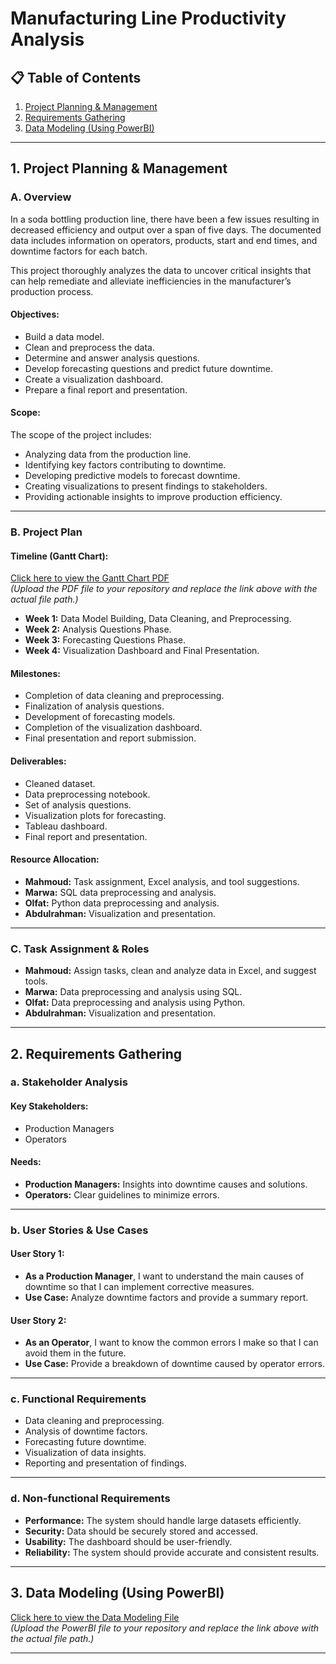# Manufacturing Line Productivity Analysis

## 📋 Table of Contents
1. [Project Planning & Management](#project-planning--management)
2. [Requirements Gathering](#requirements-gathering)
3. [Data Modeling (Using PowerBI)](#data-modeling-using-powerbi)

---

## 1. Project Planning & Management

### A. Overview
In a soda bottling production line, there have been a few issues resulting in decreased efficiency and output over a span of five days. The documented data includes information on operators, products, start and end times, and downtime factors for each batch.

This project thoroughly analyzes the data to uncover critical insights that can help remediate and alleviate inefficiencies in the manufacturer’s production process.

#### Objectives:
- Build a data model.
- Clean and preprocess the data.
- Determine and answer analysis questions.
- Develop forecasting questions and predict future downtime.
- Create a visualization dashboard.
- Prepare a final report and presentation.

#### Scope:
The scope of the project includes:
- Analyzing data from the production line.
- Identifying key factors contributing to downtime.
- Developing predictive models to forecast downtime.
- Creating visualizations to present findings to stakeholders.
- Providing actionable insights to improve production efficiency.

---

### B. Project Plan

#### Timeline (Gantt Chart):
[Click here to view the Gantt Chart PDF](#)  
*(Upload the PDF file to your repository and replace the link above with the actual file path.)*

- **Week 1:** Data Model Building, Data Cleaning, and Preprocessing.
- **Week 2:** Analysis Questions Phase.
- **Week 3:** Forecasting Questions Phase.
- **Week 4:** Visualization Dashboard and Final Presentation.

#### Milestones:
- Completion of data cleaning and preprocessing.
- Finalization of analysis questions.
- Development of forecasting models.
- Completion of the visualization dashboard.
- Final presentation and report submission.

#### Deliverables:
- Cleaned dataset.
- Data preprocessing notebook.
- Set of analysis questions.
- Visualization plots for forecasting.
- Tableau dashboard.
- Final report and presentation.

#### Resource Allocation:
- **Mahmoud:** Task assignment, Excel analysis, and tool suggestions.
- **Marwa:** SQL data preprocessing and analysis.
- **Olfat:** Python data preprocessing and analysis.
- **Abdulrahman:** Visualization and presentation.

---

### C. Task Assignment & Roles
- **Mahmoud:** Assign tasks, clean and analyze data in Excel, and suggest tools.
- **Marwa:** Data preprocessing and analysis using SQL.
- **Olfat:** Data preprocessing and analysis using Python.
- **Abdulrahman:** Visualization and presentation.

---

## 2. Requirements Gathering

### a. Stakeholder Analysis
#### Key Stakeholders:
- Production Managers
- Operators

#### Needs:
- **Production Managers:** Insights into downtime causes and solutions.
- **Operators:** Clear guidelines to minimize errors.

---

### b. User Stories & Use Cases
#### User Story 1:
- **As a Production Manager**, I want to understand the main causes of downtime so that I can implement corrective measures.
- **Use Case:** Analyze downtime factors and provide a summary report.

#### User Story 2:
- **As an Operator**, I want to know the common errors I make so that I can avoid them in the future.
- **Use Case:** Provide a breakdown of downtime caused by operator errors.

---

### c. Functional Requirements
- Data cleaning and preprocessing.
- Analysis of downtime factors.
- Forecasting future downtime.
- Visualization of data insights.
- Reporting and presentation of findings.

---

### d. Non-functional Requirements
- **Performance:** The system should handle large datasets efficiently.
- **Security:** Data should be securely stored and accessed.
- **Usability:** The dashboard should be user-friendly.
- **Reliability:** The system should provide accurate and consistent results.

---

## 3. Data Modeling (Using PowerBI)
[Click here to view the Data Modeling File](#)  
*(Upload the PowerBI file to your repository and replace the link above with the actual file path.)*

---


